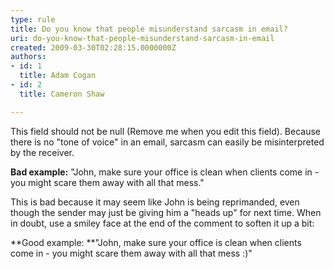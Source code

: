```yaml
---
type: rule
title: Do you know that people misunderstand sarcasm in email?
uri: do-you-know-that-people-misunderstand-sarcasm-in-email
created: 2009-03-30T02:28:15.0000000Z
authors:
- id: 1
  title: Adam Cogan
- id: 2
  title: Cameron Shaw

---
```


 This field should not be null (Remove me when you edit this field). 
Because there is no "tone of voice" in an email, sarcasm can easily be misinterpreted by the receiver.

**Bad example:** "John, make sure your office is clean when clients come in - you might scare them away with all that mess."

This is bad because it may seem like John is being reprimanded, even though the sender may just be giving him a "heads up" for next time. When in doubt, use a smiley face at the end of the comment to soften it up a bit:

**Good example: **"John, make sure your office is clean when clients come in - you might scare them away with all that mess :)"

